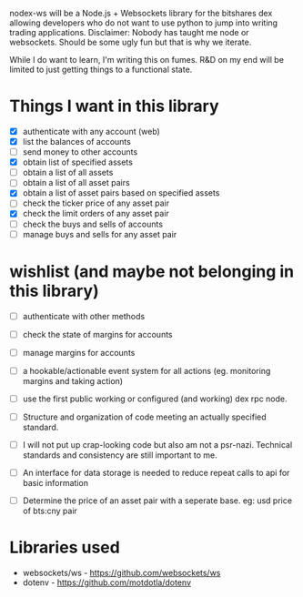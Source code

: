 nodex-ws will be a Node.js + Websockets library for the bitshares dex allowing developers who do not want to use python to jump into writing trading applications.
Disclaimer: Nobody has taught me node or websockets. Should be some ugly fun but that is why we iterate.

While I do want to learn, I'm writing this on fumes. R&D on my end will be limited to just getting things to a functional state.

# Things I want in this library

- [x] authenticate with any account (web)
- [x] list the balances of accounts
- [ ] send money to other accounts
- [x] obtain list of specified assets
- [ ] obtain a list of all assets
- [ ] obtain a list of all asset pairs
- [x] obtain a list of asset pairs based on specified assets
- [ ] check the ticker price of any asset pair
- [x] check the limit orders of any asset pair
- [ ] check the buys and sells of accounts
- [ ] manage buys and sells for any asset pair

# wishlist (and maybe not belonging in this library)

- [ ] authenticate with other methods
- [ ] check the state of margins for accounts
- [ ] manage margins for accounts
- [ ] a hookable/actionable event system for all actions (eg. monitoring margins and taking action)
- [ ] use the first public working or configured (and working) dex rpc node.
- [ ] Structure and organization of code meeting an actually specified standard.
- [ ] I will not put up crap-looking code but also am not a psr-nazi. Technical standards and consistency are still important to me.
- [ ] An interface for data storage is needed to reduce repeat calls to api for basic information
- [ ] Determine the price of an asset pair with a seperate base. eg: usd price of bts:cny pair


# Libraries used
- websockets/ws - https://github.com/websockets/ws
- dotenv - https://github.com/motdotla/dotenv